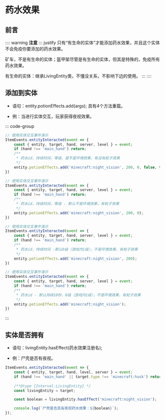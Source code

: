# 药水效果

## 前言

:::: warning **注意**
::: justify
只有“有生命的实体”才能添加药水效果，并且这个实体不会免疫你要添加的药水效果。

矿车，不是有生命的实体；盔甲架尽管是有生命的实体，但其是特殊的，免疫所有药水效果。

有生命的实体：继承LivingEntity类，不懂没关系，不影响下边的使用。
:::
::::

## 添加到实体

- 语句：entity.potionEffects.add(args); 具有4个方法重载。

- 例：当进行实体交互，玩家获得夜视效果。

::: code-group

```js [示例]
// 使用实体交互事件演示
ItemEvents.entityInteracted(event => {
    const { entity, target, hand, server, level } = event;
    if (hand !== 'main_hand') return;
    /**
     * 药水id，持续时间，等级，是不是环境效果，有没有粒子效果
     */
    entity.potionEffects.add('minecraft:night_vision', 200, 0, false, true);
})

```

```js [示例]
// 使用实体交互事件演示
ItemEvents.entityInteracted(event => {
    const { entity, target, hand, server, level } = event;
    if (hand !== 'main_hand') return;
    /**
     * 药水id，持续时间，等级 - 默认不是环境效果，有粒子效果
     */
    entity.potionEffects.add('minecraft:night_vision', 200, 0);
})
```

```js [示例]
// 使用实体交互事件演示
ItemEvents.entityInteracted(event => {
    const { entity, target, hand, server, level } = event;
    if (hand !== 'main_hand') return;
    /**
     * 药水id，持续时间 -默认0级（游戏内1级），不是环境效果，有粒子效果
     */
    entity.potionEffects.add('minecraft:night_vision', 200);
})
```

```js [示例]
// 使用实体交互事件演示
ItemEvents.entityInteracted(event => {
    const { entity, target, hand, server, level } = event;
    if (hand !== 'main_hand') return;
    /**
     * 药水id - 默认持续10秒，0级（游戏内1级），不是环境效果，有粒子效果
     */
    entity.potionEffects.add('minecraft:night_vision');
})
```

:::

## 实体是否拥有

- 语句：livingEntity.hasEffect(药水效果注册名);

- 例：尸壳是否有夜视。

```js
ItemEvents.entityInteracted(event => {
    const { entity, target, hand, level, server } = event;
    if (hand !== 'main_hand' || target.type !== 'minecraft:husk') return;
    
    /**@type {Internal.LivingEntity} */
    const livingEntity = target;

    const boolean = livingEntity.hasEffect('minecraft:night_vision');

    console.log(`尸壳是否具有夜视药水效果：${boolean}`);
});
```
